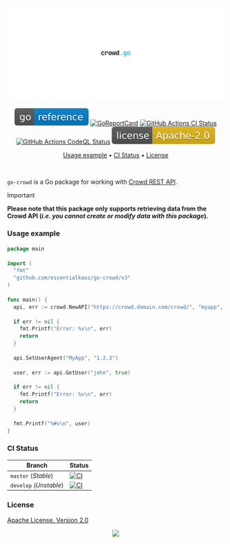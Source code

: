 <p align="center"><a href="#readme"><img src=".github/images/card.svg"/></a></p>

<p align="center">
  <a href="https://kaos.sh/g/go-crowd.v3"><img src=".github/images/godoc.svg" alt="PkgGoDev" /></a>
  <a href="https://kaos.sh/r/go-crowd"><img src="https://kaos.sh/r/go-crowd.svg" alt="GoReportCard" /></a>
  <a href="https://kaos.sh/w/go-crowd/ci"><img src="https://kaos.sh/w/go-crowd/ci.svg" alt="GitHub Actions CI Status" /></a>
  <a href="https://kaos.sh/w/go-crowd/codeql"><img src="https://kaos.sh/w/go-crowd/codeql.svg" alt="GitHub Actions CodeQL Status" /></a>
  <a href="#license"><img src=".github/images/license.svg"/></a>
</p>

<p align="center"><a href="#usage-example">Usage example</a> • <a href="#ci-status">CI Status</a> • <a href="#license">License</a></p>

<br/>

`go-crowd` is a Go package for working with [Crowd REST API](https://developer.atlassian.com/server/crowd/crowd-rest-resources/).

> [!IMPORTANT]
> **Please note that this package only supports retrieving data from the Crowd API (_i.e. you cannot create or modify data with this package_).**

### Usage example

```go
package main

import (
  "fmt"
  "github.com/essentialkaos/go-crowd/v3"
)

func main() {
  api, err := crowd.NewAPI("https://crowd.domain.com/crowd/", "myapp", "MySuppaPAssWOrd")

  if err != nil {
    fmt.Printf("Error: %v\n", err)
    return
  }

  api.SetUserAgent("MyApp", "1.2.3")

  user, err := api.GetUser("john", true)

  if err != nil {
    fmt.Printf("Error: %v\n", err)
    return
  }

  fmt.Printf("%#v\n", user)
}
```

### CI Status

| Branch     | Status |
|------------|--------|
| `master` (_Stable_) | [![CI](https://kaos.sh/w/go-crowd/ci.svg?branch=master)](https://kaos.sh/w/go-crowd/ci?query=branch:master) |
| `develop` (_Unstable_) | [![CI](https://kaos.sh/w/go-crowd/ci.svg?branch=develop)](https://kaos.sh/w/go-crowd/ci?query=branch:develop) |

### License

[Apache License, Version 2.0](http://www.apache.org/licenses/LICENSE-2.0)

<p align="center"><a href="https://essentialkaos.com"><img src="https://gh.kaos.st/ekgh.svg"/></a></p>
